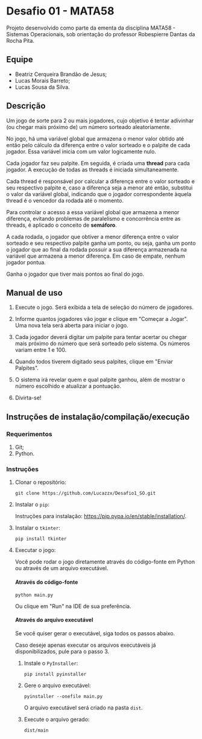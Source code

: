 # Desafio 01 - MATA58

Projeto desenvolvido como parte da ementa da disciplina MATA58 - Sistemas Operacionais, sob orientação do professor Robespierre Dantas da Rocha Pita.

## Equipe

* Beatriz Cerqueira Brandão de Jesus;
* Lucas Morais Barreto;
* Lucas Sousa da Silva.

## Descrição

Um jogo de sorte para 2 ou mais jogadores, cujo objetivo é tentar adivinhar (ou chegar mais próximo de) um número sorteado aleatoriamente.

No jogo, há uma variável global que armazena o menor valor obtido até então pelo cálculo da diferença entre o valor sorteado e o palpite de cada jogador. Essa variável inicia com um valor logicamente nulo.

Cada jogador faz seu palpite. Em seguida, é criada uma **thread** para cada jogador. A execução de todas as threads é iniciada simultaneamente.

Cada thread é responsável por calcular a diferença entre o valor sorteado e seu respectivo palpite e, caso a diferença seja a menor até então, substitui o valor da variável global, indicando que o jogador correspondente àquela thread é o vencedor da rodada até o momento.

Para controlar o acesso a essa variável global que armazena a menor diferença, evitando problemas de paralelismo e concorrência entre as threads, é aplicado o conceito de **semáforo**.

A cada rodada, o jogador que obtiver a menor diferença entre o valor sorteado e seu respectivo palpite ganha um ponto, ou seja, ganha um ponto o jogador que ao final da rodada possuir a sua diferença armazenada na variável que armazena a menor diferença. Em caso de empate, nenhum jogador pontua.

Ganha o jogador que tiver mais pontos ao final do jogo.

## Manual de uso

1. Execute o jogo. Será exibida a tela de seleção do número de jogadores.

2. Informe quantos jogadores vão jogar e clique em "Começar a Jogar". Uma nova tela será aberta para iniciar o jogo.

3. Cada jogador deverá digitar um palpite para tentar acertar ou chegar mais próximo do número que será sorteado pelo sistema. Os números variam entre 1 e 100.

4. Quando todos tiverem digitado seus palpites, clique em "Enviar Palpites".

5. O sistema irá revelar quem e qual palpite ganhou, além de mostrar o número escolhido e atualizar a pontuação.

6. Divirta-se!


## Instruções de instalação/compilação/execução

### Requerimentos

1. Git;
1. Python.

### Instruções


1. Clonar o repositório:

    ```
    git clone https://github.com/Lucazzx/Desafio1_SO.git
    ```

1. Instalar o `pip`:

    Instruções para instalação: https://pip.pypa.io/en/stable/installation/.


1. Instalar o `tkinter`:

    ```
    pip install tkinter
    ```

1. Executar o jogo:

    Você pode rodar o jogo diretamente através do código-fonte em Python ou através de um arquivo executável.

    #### Através do código-fonte

    ```
    python main.py
    ```

    Ou clique em "Run" na IDE de sua preferência.

    #### Através do arquivo executável

    Se você quiser gerar o executável, siga todos os passos abaixo. 

    Caso deseje apenas executar os arquivos executáveis já disponibilizados, pule para o passo 3.

    1. Instale o `PyInstaller`:

        ```
        pip install pyinstaller
        ```

    1. Gere o arquivo executável:

        ```
        pyinstaller --onefile main.py
        ```

        O arquivo executável será criado na pasta `dist`.

    1. Execute o arquivo gerado:

        ```
        dist/main
        ```
